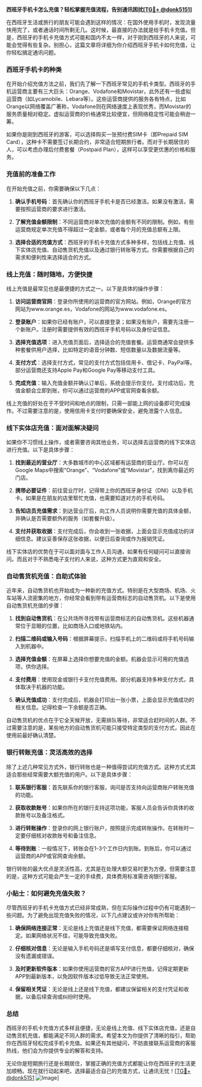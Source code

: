 **西班牙手机卡怎么充值？轻松掌握充值流程，告别通讯困扰[[TG💪+ @donk5151](https://t.me/s/donk5151)]**

在西班牙生活或旅行的朋友可能会遇到这样的情况：在国外使用手机时，发现流量快用完了，或者通话时间所剩无几。这时候，最直接的办法就是给手机卡充值。但是，西班牙的手机卡充值方式可能和国内不太一样，对于刚到西班牙的人来说，可能会觉得有些复杂。别担心，这篇文章将详细为你介绍西班牙手机卡如何充值，让你轻松搞定通讯问题。

### 西班牙手机卡的种类

在开始介绍充值方法之前，我们先了解一下西班牙常见的手机卡类型。西班牙的手机运营商主要有三大巨头：Orange、Vodafone和Movistar，此外还有一些虚拟运营商（如Lycamobile、Lebara等）。这些运营商提供的服务各有特点，比如Orange以网络覆盖广著称，Vodafone则在网络速度上表现优秀，而Movistar的服务质量相对稳定。虚拟运营商的价格通常比较便宜，但网络稳定性可能会稍逊一筹。

如果你是刚到西班牙的游客，可以选择购买一张预付费SIM卡（即Prepaid SIM Card），这种卡不需要签订长期合约，非常适合短期旅行者。而对于长期居住的人，可以考虑办理后付费套餐（Postpaid Plan），这样可以享受更优惠的价格和服务。

### 充值前的准备工作

在开始充值之前，你需要确保以下几点：

1. **确认手机号码**：首先确认你的西班牙手机卡是否已经激活。如果没有激活，需要按照运营商的要求进行激活。
   
2. **了解充值金额限制**：不同运营商对单次充值的金额有不同的限制。例如，有些运营商规定单次充值不得超过一定金额，或者每个月的充值总额有上限。

3. **选择合适的充值方式**：西班牙的手机卡充值方式多种多样，包括线上充值、线下实体店充值、自动售货机充值以及通过银行转账等方式。你需要根据自己的需求和便利性来选择适合的方式。

### 线上充值：随时随地，方便快捷

线上充值是最常见也是最便捷的方式之一。以下是具体的操作步骤：

1. **访问运营商官网**：登录你所使用的运营商的官方网站。例如，Orange的官方网站为www.orange.es，Vodafone的网站为www.vodafone.es。

2. **登录账户**：如果你已经有账户，可以直接登录；如果没有账户，需要先注册一个新账户。注册时需要提供有效的西班牙手机号码以及身份证信息。

3. **选择充值选项**：进入充值页面后，选择适合的充值套餐。运营商通常会提供多种套餐供用户选择，比如特定的语音分钟数、短信数量以及数据流量等。

4. **支付方式**：选择支付方式，常见的支付方式包括信用卡、借记卡、PayPal等。部分运营商还支持Apple Pay和Google Pay等移动支付工具。

5. **完成充值**：输入充值金额并确认订单后，系统会提示你支付。支付成功后，充值金额会立即到账，你可以通过运营商的APP或官网查看余额。

线上充值的好处在于不受时间和地点的限制，只需一部能上网的设备即可完成操作。不过需要注意的是，使用信用卡支付时要确保安全，避免泄露个人信息。

### 线下实体店充值：面对面解决疑问

如果你不习惯线上操作，或者需要咨询其他业务，可以选择去运营商的线下实体店进行充值。以下是具体步骤：

1. **找到最近的营业厅**：大多数城市的中心区域都有运营商的营业厅。你可以在Google Maps中搜索“Orange”、“Vodafone”或“Movistar”，找到离你最近的门店。

2. **携带必要证件**：前往营业厅时，记得带上你的西班牙身份证（DNI）以及手机卡。如果是在朋友的店里帮忙充值，也需要知道对方的手机号码。

3. **告知店员充值需求**：到达营业厅后，向工作人员说明你需要充值的具体金额，并确认是否需要额外的服务（如套餐升级）。

4. **支付并获取收据**：支付完成后，你会收到一张收据，上面会显示充值成功的详细信息。建议妥善保存这张收据，以便日后查询或作为报销凭证。

线下实体店的优势在于可以面对面与工作人员沟通，如果有任何疑问可以直接询问。而且对于不熟悉电子支付的人来说，这种方式更为直观和安全。

### 自动售货机充值：自助式体验

近年来，自动售货机也开始成为一种新的充值方式。特别是在大型商场、机场、火车站等人流密集的地方，你经常会看到带有运营商标志的自动售货机。以下是使用自动售货机充值的步骤：

1. **找到自动售货机**：在公共场所寻找带有运营商标志的自动售货机。这些机器通常位于显眼的位置，比如商场入口或地铁站内。

2. **扫描二维码或输入号码**：根据屏幕提示，扫描手机上的二维码或将手机号码输入到机器中。

3. **选择充值金额**：在屏幕上选择你想要充值的金额。机器会显示可用的充值选项，供你选择。

4. **支付费用**：使用现金或银行卡支付充值费用。部分机器支持多种支付方式，具体取决于机器的功能。

5. **确认充值成功**：支付完成后，机器会打印出一张小票，上面会显示充值成功的相关信息。记得检查一下余额是否正确。

自动售货机的优点在于它全天候开放，无需排队等待，非常适合赶时间的人群。不过需要注意的是，某些地方的自动售货机可能只接受特定类型的支付方式，因此在使用前最好确认清楚。

### 银行转账充值：灵活高效的选择

除了上述几种常见方式外，银行转账也是一种值得尝试的充值方式。这种方式尤其适合那些经常需要大额充值的用户。以下是具体步骤：

1. **联系银行客服**：首先联系你的银行客服，询问是否支持向运营商账户转账充值的功能。

2. **获取收款账号**：如果你所在的银行支持这项功能，客服人员会告诉你具体的收款账号以及备注格式。

3. **进行转账操作**：登录你的网上银行账户，按照提示完成转账操作。在转账时一定要仔细核对收款账号和备注信息。

4. **等待到账**：一般情况下，转账会在1-3个工作日内到账。到账后，你可以通过运营商的APP或官网查询余额。

银行转账的最大优点是灵活性高，尤其是在处理大额交易时更为方便。但需要注意的是，这种方式可能会产生一定的手续费，具体费用标准需咨询银行客服。

### 小贴士：如何避免充值失败？

尽管西班牙的手机卡充值方式已经非常成熟，但在实际操作过程中仍有可能遇到一些问题。为了避免出现充值失败的情况，以下几点建议或许对你有所帮助：

1. **确保网络连接正常**：无论是线上充值还是线下充值，都需要保证网络连接稳定。如果网络状况不佳，可能导致充值失败。

2. **仔细核对信息**：无论是输入手机号码还是填写支付信息，都要仔细核对，确保没有遗漏或错误。

3. **及时更新软件版本**：如果你使用运营商的官方APP进行充值，记得定期更新APP到最新版本，以免因软件版本过低导致无法正常使用。

4. **保留相关凭证**：无论是线上还是线下充值，都建议保留相关的支付凭证和收据，以备后续查询或纠纷时使用。

### 总结

西班牙的手机卡充值方式多样且便捷，无论是线上充值、线下实体店充值，还是自动售货机充值，都能满足不同人群的需求。希望本文为你提供了清晰的指引，帮助你在西班牙轻松完成手机卡充值。如果还有其他疑问，不妨直接联系运营商的客服热线，他们会为你提供专业的解答和支持。

无论你是短期旅行还是长期居住，掌握正确的充值方式都能让你在西班牙的生活更加顺畅。现在就行动起来吧，选择最适合自己的充值方式，让通讯无忧！[[TG💪+ @donk5151](https://t.me/s/donk5151) ![Image](https://i.postimg.cc/rwNCRYN7/Snipaste-2025-04-30-17-27-05.png)]